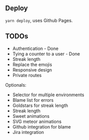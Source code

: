 ## Deploy
`yarn deploy`, uses Github Pages.

## TODOs
* Authentication - Done
* Tying a counter to a user - Done
* Streak length
* Replace the emojis
* Responsive design
* Private routes
  
Optionals:
* Selector for multiple environments
* Blame list for errors
* Goldstars for streak length
* Streak length
* Sweet animations
* SVG meteor animations
* Github integration for blame
* Jira integration